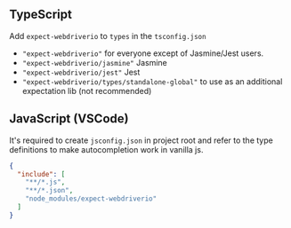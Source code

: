 ## TypeScript

Add `expect-webdriverio` to `types` in the `tsconfig.json`
- `"expect-webdriverio"` for everyone except of Jasmine/Jest users.
- `"expect-webdriverio/jasmine"` Jasmine
- `"expect-webdriverio/jest"` Jest
- `"expect-webdriverio/types/standalone-global"` to use as an additional expectation lib (not recommended)

## JavaScript (VSCode)

It's required to create `jsconfig.json` in project root and refer to the type definitions to make autocompletion work in vanilla js.

```json
{
  "include": [
    "**/*.js",
    "**/*.json",
    "node_modules/expect-webdriverio"
  ]
}
```
